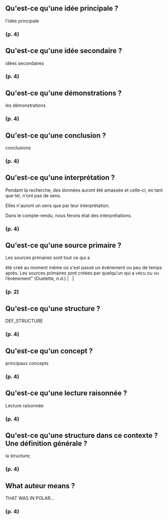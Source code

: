 


## Qu'est-ce qu'une idée principale ?


l'idée principale




### (p. 4) 






## Qu'est-ce qu'une idée secondaire ?


idées secondaires




### (p. 4) 






## Qu'est-ce qu'une démonstrations ?


les démonstrations




### (p. 4) 






## Qu'est-ce qu'une conclusion ?


conclusions




### (p. 4) 






## Qu'est-ce qu'une interprétation ?


Pendant la recherche, des données auront été amassée et celle-ci, en tant que tel, n'ont pas de sens.

Elles n'auront un sens que par leur interprétation.

  

Dans le compte-rendu, nous ferons état des interprétations.




### (p. 4) 






## Qu'est-ce qu'une source primaire ?


Les sources primaires sont tout ce qui a  

été créé au moment même où s'est passé un événement ou peu de temps après. Les sources primaires sont créées par quelqu’un qui a vécu ou vu l’événement" (Ouelette, n.d.) |   |




### (p. 2) 






## Qu'est-ce qu'une structure ?


DEF\_STRUCTURE




### (p. 4) 






## Qu'est-ce qu'un concept ?


principaux concepts




### (p. 4) 






## Qu'est-ce qu'une lecture raisonnée ?


Lecture raisonnée




### (p. 4) 






## **Qu'est-ce qu'une structure dans ce contexte ? Une définition générale ?**


la structure;




### (p. 4) 






## What auteur means ?


THAT WAS IN POLAR...




### (p. 4) 




